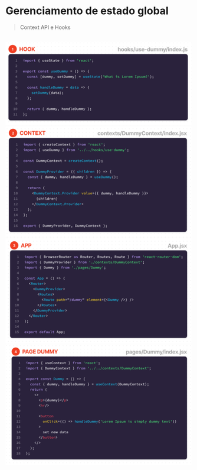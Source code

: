 # Gerenciamento de estado global

> Context API e Hooks

<br/>
<img alt="Passo 1" src="https://raw.githubusercontent.com/tnn-master-class/managing-global-state/main/.github/images/passo-1.png" />
<br/>
<img alt="Passo 2" src="https://raw.githubusercontent.com/tnn-master-class/managing-global-state/main/.github/images/passo-2.png" />
<br/>
<img alt="Passo 3" src="https://raw.githubusercontent.com/tnn-master-class/managing-global-state/main/.github/images/passo-3.png" />
<br/>
<img alt="Passo 4" src="https://raw.githubusercontent.com/tnn-master-class/managing-global-state/main/.github/images/passo-4.png" />